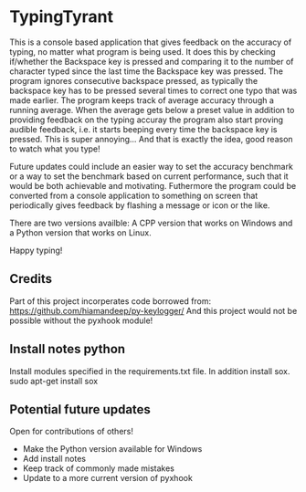 # TypingTyrant
This is a console based application that gives feedback on the accuracy of typing, no matter what program is being used. It does this by checking if/whether the Backspace key is pressed and comparing it to the number of character typed since the last time the Backspace key was pressed. The program ignores consecutive backspace pressed, as typically the backspace key has to be pressed several times to correct one typo that was made earlier. 
The program keeps track of average accuracy through a running average. When the average gets below a preset value in addition to providing feedback on the typing accuray the program also start proving audible feedback, i.e. it starts beeping every time the backspace key is pressed. This is super annoying... And that is exactly the idea, good reason to watch what you type!

Future updates could include an easier way to set the accuracy benchmark or a way to set the benchmark based on current performance, such that it would be both achievable and motivating. 
Futhermore the program could be converted from a console application to something on screen that periodically gives feedback by flashing a message or icon or the like. 

There are two versions availble: A CPP version that works on Windows and a Python version that works on Linux. 

Happy typing!

## Credits 
Part of this project incorperates code borrowed from: https://github.com/hiamandeep/py-keylogger/
And this project would not be possible without the pyxhook module! 

## Install notes python
Install modules specified in the requirements.txt file. In addition install sox.
    sudo apt-get install sox

## Potential future updates 
Open for contributions of others!
- Make the Python version available for Windows
- Add install notes
- Keep track of commonly made mistakes
- Update to a more current version of pyxhook

